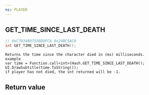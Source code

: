 ```yaml
---
ns: PLAYER
---
```

## GET_TIME_SINCE_LAST_DEATH

```c
// 0xC7034807558DDFCA 0x24BC5AC0
int GET_TIME_SINCE_LAST_DEATH();
```

```
Returns the time since the character died in (ms) milliseconds.  
example  
var time = Function.call<int>(Hash.GET_TIME_SINCE_LAST_DEATH();  
UI.DrawSubtitle(time.ToString());  
if player has not died, the int returned will be -1.  
```

## Return value
